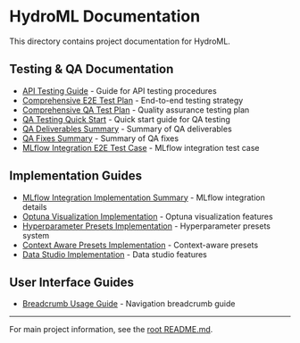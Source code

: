 # HydroML Documentation

This directory contains project documentation for HydroML.

## Testing & QA Documentation
- [API Testing Guide](API_TESTING_GUIDE.md) - Guide for API testing procedures
- [Comprehensive E2E Test Plan](COMPREHENSIVE_E2E_TEST_PLAN.md) - End-to-end testing strategy
- [Comprehensive QA Test Plan](COMPREHENSIVE_QA_TEST_PLAN.md) - Quality assurance testing plan
- [QA Testing Quick Start](QA_TESTING_QUICK_START.md) - Quick start guide for QA testing
- [QA Deliverables Summary](QA_DELIVERABLES_SUMMARY.md) - Summary of QA deliverables
- [QA Fixes Summary](QA_FIXES_SUMMARY.md) - Summary of QA fixes
- [MLflow Integration E2E Test Case](TEST_CASE_E2E_MLFLOW_INTEGRATION.md) - MLflow integration test case

## Implementation Guides
- [MLflow Integration Implementation Summary](MLFLOW_INTEGRATION_IMPLEMENTATION_SUMMARY.md) - MLflow integration details
- [Optuna Visualization Implementation](OPTUNA_VISUALIZATION_IMPLEMENTATION.md) - Optuna visualization features
- [Hyperparameter Presets Implementation](HYPERPARAMETER_PRESETS_IMPLEMENTATION.md) - Hyperparameter presets system
- [Context Aware Presets Implementation](CONTEXT_AWARE_PRESETS_IMPLEMENTATION.md) - Context-aware presets
- [Data Studio Implementation](DATA_STUDIO_IMPLEMENTATION.md) - Data studio features

## User Interface Guides
- [Breadcrumb Usage Guide](BREADCRUMB_USAGE_GUIDE.md) - Navigation breadcrumb guide

---

For main project information, see the [root README.md](../README.md).
